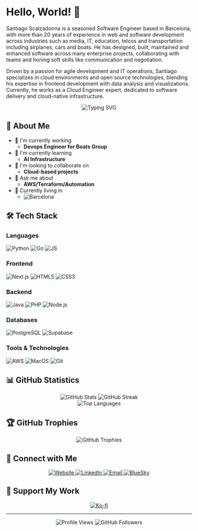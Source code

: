 # Hello, World! 👋 

Santiago Scalzadonna is a seasoned Software Engineer based in Barcelona, with more than 20 years of experience in web and software development across industries such as media, IT, education, telcos and transportation including airplanes, cars and boats. He has designed, built, maintained and enhanced software across many enterprise projects, collaborating with teams and honing soft skills like communication and negotiation. 

Driven by a passion for agile development and IT operations, Santiago specializes in cloud environments and open source technologies, blending his expertise in frontend development with data analysis and visualizations. Currently, he works as a Cloud Engineer expert, dedicated to software delivery and cloud-native infrastructure.

<!-- Profile Header -->
<div align="center">
  <img src="https://readme-typing-svg.herokuapp.com?font=Fira+Code&size=30&pause=1000&color=55F700&center=true&vCenter=true&width=600&lines=Devops+Engineer;Open+Source+Enthusiast;Problem+Solver;Always+Learning" alt="Typing SVG" />
</div>

## 🚀 About Me

- 🔭 I'm currently working
  - **Devops Engineer for Boats Group**
- 🌱 I'm currently learning 
  - **AI Infrastructure**
- 👯 I'm looking to collaborate on 
  - **Cloud-based projects**
- 💬 Ask me about 
  - **AWS/Terraform/Automation**
- 🏡 Currently living in
  - ![Barcelona](https://img.shields.io/badge/Barcelona-8A2BE2&logoColor=black)

## 🛠️ Tech Stack

### Languages
![Python](https://img.shields.io/badge/Python-3776AB?style=for-the-badge&logo=python&logoColor=white)
![Go](https://img.shields.io/badge/Go-00ADD8?style=for-the-badge&logo=go&logoColor=white)
![JS](https://img.shields.io/badge/JavaScript-F7DF1E?style=for-the-badge&logo=javascript&logoColor=black)

### Frontend
![Next.js](https://img.shields.io/badge/Next.js-000000?style=for-the-badge&logo=next.js&logoColor=white)
![HTML5](https://img.shields.io/badge/HTML5-E34F26?style=for-the-badge&logo=html5&logoColor=white)
![CSS3](https://img.shields.io/badge/CSS3-1572B6?style=for-the-badge&logo=css&logoColor=white)

### Backend
![Java](https://img.shields.io/badge/Java-ED8B00?style=for-the-badge&logo=openjdk&logoColor=white)
![PHP](https://img.shields.io/badge/PHP-777BB4?style=for-the-badge&logo=php&logoColor=white)
![Node.js](https://img.shields.io/badge/Node.js-43853D?style=for-the-badge&logo=node.js&logoColor=white)

### Databases
![PostgreSQL](https://img.shields.io/badge/PostgreSQL-316192?style=for-the-badge&logo=postgresql&logoColor=white)
![Supabase](https://img.shields.io/badge/Supabase-3FCF8E?style=for-the-badge&logo=supabase&logoColor=white)

### Tools & Technologies
![AWS](https://img.shields.io/badge/AWS-232F3E?style=for-the-badge&logo=icloud&logoColor=white)
![MacOS](https://img.shields.io/badge/MacOS-000000?style=for-the-badge&logo=apple&logoColor=white)
![Git](https://img.shields.io/badge/Git-F05032?style=for-the-badge&logo=git&logoColor=white)

## 📊 GitHub Statistics

<div align="center">
  <img src="https://github-readme-stats.vercel.app/api?username=scalzadonna&show_icons=true&theme=radical&hide_border=true" alt="GitHub Stats" />
  <img src="https://github-readme-streak-stats.herokuapp.com/?user=scalzadonna&theme=radical&hide_border=true" alt="GitHub Streak" />
</div>

<div align="center">
  <img src="https://github-readme-stats.vercel.app/api/top-langs/?username=scalzadonna&layout=compact&theme=radical&hide_border=true" alt="Top Languages" />
</div>

## 🏆 GitHub Trophies
<div align="center">
  <img src="https://github-profile-trophy.vercel.app/?username=scalzadonna&theme=radical&no-frame=true&row=1&column=7" alt="GitHub Trophies" />
</div>


## 🤝 Connect with Me

<div align="center">
  <a href="https://santiscalzadonna.com">
    <img src="https://img.shields.io/badge/Website-EA5906?style=for-the-badge&logo=webtrees&logoColor=white" alt="Website" />
  </a>
  <a href="https://linkedin.com/in/sscalzadonna">
    <img src="https://img.shields.io/badge/LinkedIn-0077B5?style=for-the-badge&logo=invision&logoColor=white" alt="LinkedIn" />
  </a>
  <a href="mailto:sscalzadonna@gmail.com">
    <img src="https://img.shields.io/badge/Email-D14836?style=for-the-badge&logo=gmail&logoColor=white" alt="Email" />
  </a>
  <a href="https://bsky.app/profile/pilujander.bsky.social">
    <img src="https://img.shields.io/badge/Bluesky-1DA1F2?style=for-the-badge&logo=bluesky&logoColor=white" alt="BlueSky" />
  </a>
</div>

## 💝 Support My Work

<div align="center">
  <a href="https://ko-fi.com/sscalzadonna">
    <img src="https://img.shields.io/badge/Ko--fi-F16061?style=for-the-badge&logo=ko-fi&logoColor=white" alt="Ko-fi" />
  </a>
</div>

---

<div align="center">
  <img src="https://komarev.com/ghpvc/?username=scalzadonna&label=Profile%20views&color=0e75b6&style=flat" alt="Profile Views" />
  <img src="https://img.shields.io/github/followers/scalzadonna?label=Followers&style=social" alt="GitHub Followers" />
</div>
